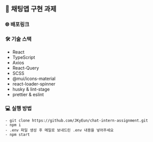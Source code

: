 ## 🌊 채팅앱 구현 과제

### 🌐 배포링크

### 🛠 기술 스택

- React
- TypeScript
- Axios
- React-Query
- SCSS
- @mui/icons-material
- react-loader-spinner
- husky & lint-stage
- prettier & eslint

### 💻 실행 방법

```
- git clone https://github.com/JKyEun/chat-intern-assignment.git
- npm i
- .env 파일 생성 후 메일로 보내드린 .env 내용을 넣어주세요
- npm start
```
